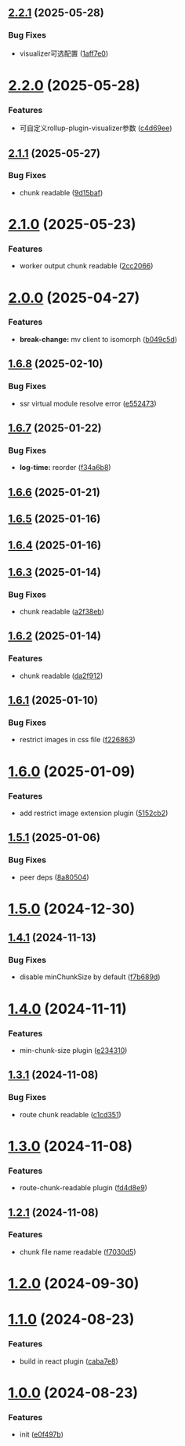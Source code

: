 ## [2.2.1](https://github.com/hemengke1997/vite-config-preset/compare/v2.2.0...v2.2.1) (2025-05-28)


### Bug Fixes

* visualizer可选配置 ([1aff7e0](https://github.com/hemengke1997/vite-config-preset/commit/1aff7e08b2efc6ab250f716a7d323a0f0a7a7511))



# [2.2.0](https://github.com/hemengke1997/vite-config-preset/compare/v2.1.1...v2.2.0) (2025-05-28)


### Features

* 可自定义rollup-plugin-visualizer参数 ([c4d69ee](https://github.com/hemengke1997/vite-config-preset/commit/c4d69ee1be02e95ea9c0702eaee3f96b3ee31abf))



## [2.1.1](https://github.com/hemengke1997/vite-config-preset/compare/v2.1.0...v2.1.1) (2025-05-27)


### Bug Fixes

* chunk readable ([9d15baf](https://github.com/hemengke1997/vite-config-preset/commit/9d15bafcc4a0148e00b26bb86eb0096c4f59f64e))



# [2.1.0](https://github.com/hemengke1997/vite-config-preset/compare/v2.0.0...v2.1.0) (2025-05-23)


### Features

* worker output chunk readable ([2cc2066](https://github.com/hemengke1997/vite-config-preset/commit/2cc2066e47e2dd15526c766e20612b16d6c7d451))



# [2.0.0](https://github.com/hemengke1997/vite-config-preset/compare/v1.6.8...v2.0.0) (2025-04-27)


### Features

* **break-change:** mv client to isomorph ([b049c5d](https://github.com/hemengke1997/vite-config-preset/commit/b049c5d960fa5c89c75616db9f610660cfddc0dc))



## [1.6.8](https://github.com/hemengke1997/vite-config-preset/compare/v1.6.7...v1.6.8) (2025-02-10)


### Bug Fixes

* ssr virtual module resolve error ([e552473](https://github.com/hemengke1997/vite-config-preset/commit/e5524734e541f41533fabb9882370803526885cb))



## [1.6.7](https://github.com/hemengke1997/vite-config-preset/compare/v1.6.6...v1.6.7) (2025-01-22)


### Bug Fixes

* **log-time:** reorder ([f34a6b8](https://github.com/hemengke1997/vite-config-preset/commit/f34a6b85c73f95d84d07c4f938f62dd2aaa9987b))



## [1.6.6](https://github.com/hemengke1997/vite-config-preset/compare/v1.6.5...v1.6.6) (2025-01-21)



## [1.6.5](https://github.com/hemengke1997/vite-config-preset/compare/v1.6.4...v1.6.5) (2025-01-16)



## [1.6.4](https://github.com/hemengke1997/vite-config-preset/compare/v1.6.3...v1.6.4) (2025-01-16)



## [1.6.3](https://github.com/hemengke1997/vite-config-preset/compare/v1.6.2...v1.6.3) (2025-01-14)


### Bug Fixes

* chunk readable ([a2f38eb](https://github.com/hemengke1997/vite-config-preset/commit/a2f38ebc3ca55c7c5757ef511169fb9d485ce042))



## [1.6.2](https://github.com/hemengke1997/vite-config-preset/compare/v1.6.1...v1.6.2) (2025-01-14)


### Features

* chunk readable ([da2f912](https://github.com/hemengke1997/vite-config-preset/commit/da2f912f038aa756ee626a0c2e95f9b953f6538e))



## [1.6.1](https://github.com/hemengke1997/vite-config-preset/compare/v1.6.0...v1.6.1) (2025-01-10)


### Bug Fixes

* restrict images in css file ([f226863](https://github.com/hemengke1997/vite-config-preset/commit/f226863faa90ea8bb10ec3c0838f152db556e82a))



# [1.6.0](https://github.com/hemengke1997/vite-config-preset/compare/v1.5.1...v1.6.0) (2025-01-09)


### Features

* add restrict image extension plugin ([5152cb2](https://github.com/hemengke1997/vite-config-preset/commit/5152cb27966a539474d8559f152f1db9cebd4a58))



## [1.5.1](https://github.com/hemengke1997/vite-config-preset/compare/v1.5.0...v1.5.1) (2025-01-06)


### Bug Fixes

* peer deps ([8a80504](https://github.com/hemengke1997/vite-config-preset/commit/8a805044cea744da22b0171476a45419c212a5bb))



# [1.5.0](https://github.com/hemengke1997/vite-config-preset/compare/v1.4.1...v1.5.0) (2024-12-30)



## [1.4.1](https://github.com/hemengke1997/vite-config-preset/compare/v1.4.0...v1.4.1) (2024-11-13)


### Bug Fixes

* disable minChunkSize by default ([f7b689d](https://github.com/hemengke1997/vite-config-preset/commit/f7b689d8e53bf344bd25902522b69ce6f4ce3db3))



# [1.4.0](https://github.com/hemengke1997/vite-config-preset/compare/v1.3.1...v1.4.0) (2024-11-11)


### Features

* min-chunk-size plugin ([e234310](https://github.com/hemengke1997/vite-config-preset/commit/e234310893d186c95cb0f4adefba3fdf05e9f252))



## [1.3.1](https://github.com/hemengke1997/vite-config-preset/compare/v1.3.0...v1.3.1) (2024-11-08)


### Bug Fixes

* route chunk readable ([c1cd351](https://github.com/hemengke1997/vite-config-preset/commit/c1cd35166991cf610c20d3b6799d17d14e666dcb))



# [1.3.0](https://github.com/hemengke1997/vite-config-preset/compare/v1.2.1...v1.3.0) (2024-11-08)


### Features

* route-chunk-readable plugin ([fd4d8e9](https://github.com/hemengke1997/vite-config-preset/commit/fd4d8e9e55fb393098effc0512341d1d62359720))



## [1.2.1](https://github.com/hemengke1997/vite-config-preset/compare/v1.2.0...v1.2.1) (2024-11-08)


### Features

* chunk file name readable ([f7030d5](https://github.com/hemengke1997/vite-config-preset/commit/f7030d5c93029f48e4e0a1922724965b9def1e4d))



# [1.2.0](https://github.com/hemengke1997/vite-config-preset/compare/v1.1.0...v1.2.0) (2024-09-30)



# [1.1.0](https://github.com/hemengke1997/vite-config-preset/compare/v1.0.0...v1.1.0) (2024-08-23)


### Features

* build in react plugin ([caba7e8](https://github.com/hemengke1997/vite-config-preset/commit/caba7e87374635580108ff485abb106977cfe721))



# [1.0.0](https://github.com/hemengke1997/vite-config-preset/compare/e0f497b0877410f306c8814e1c3ec12b58f6f20e...v1.0.0) (2024-08-23)


### Features

* init ([e0f497b](https://github.com/hemengke1997/vite-config-preset/commit/e0f497b0877410f306c8814e1c3ec12b58f6f20e))




